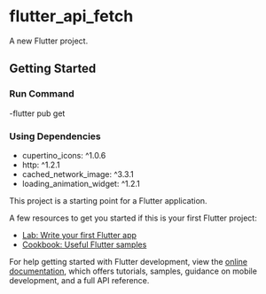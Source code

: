 # flutter_api_fetch

A new Flutter project.

## Getting Started

### Run Command
-flutter pub get

### Using Dependencies
- cupertino_icons: ^1.0.6
- http: ^1.2.1
- cached_network_image: ^3.3.1
- loading_animation_widget: ^1.2.1

This project is a starting point for a Flutter application.

A few resources to get you started if this is your first Flutter project:

- [Lab: Write your first Flutter app](https://docs.flutter.dev/get-started/codelab)
- [Cookbook: Useful Flutter samples](https://docs.flutter.dev/cookbook)

For help getting started with Flutter development, view the
[online documentation](https://docs.flutter.dev/), which offers tutorials,
samples, guidance on mobile development, and a full API reference.
